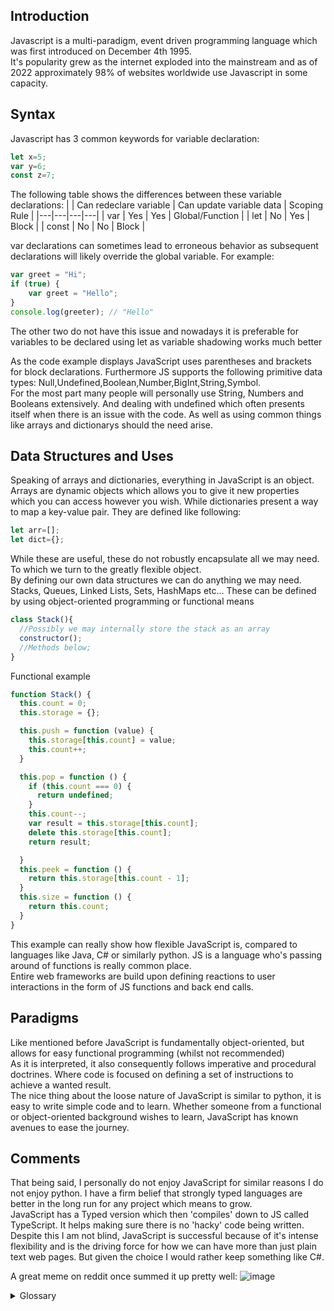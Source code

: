 ## Introduction
Javascript is a multi-paradigm, event driven programming language which was first introduced on December 4th 1995.  
It's popularity grew as the internet exploded into the mainstream and as of 2022 approximately 98% of websites worldwide use Javascript in some capacity.

## Syntax
Javascript has 3 common keywords for variable declaration:
```js
let x=5;
var y=6;
const z=7;
```
The following table shows the differences between these variable declarations:
|  | Can redeclare variable | Can update variable data | Scoping Rule |
|---|---|---|---|
| var | Yes | Yes | Global/Function |
| let | No | Yes | Block |
| const | No | No | Block |

var declarations can sometimes lead to erroneous behavior as subsequent declarations will likely override the global variable. For example:
```js
var greet = "Hi";
if (true) {
    var greet = "Hello"; 
}
console.log(greeter); // "Hello"
```
The other two do not have this issue and nowadays it is preferable for variables to be declared using let as variable shadowing works much better

As the code example displays JavaScript uses parentheses and brackets for block declarations.
Furthermore JS supports the following primitive data types:
Null,Undefined,Boolean,Number,BigInt,String,Symbol.  
For the most part many people will personally use String, Numbers and Booleans extensively. And dealing with undefined which often presents itself when there is an issue with the code. As well as using common things like arrays and dictionarys should the need arise.

## Data Structures and Uses
Speaking of arrays and dictionaries, everything in JavaScript is an object. Arrays are dynamic objects which allows you to give it new properties which you can access however you wish. While dictionaries present a way to map a key-value pair.
They are defined like following:
```js
let arr=[];
let dict={};
```
While these are useful, these do not robustly encapsulate all we may need. To which we turn to the greatly flexible object.  
By defining our own data structures we can do anything we may need. Stacks, Queues, Linked Lists, Sets, HashMaps etc...
These can be defined by using object-oriented programming or functional means
```js
class Stack(){
  //Possibly we may internally store the stack as an array
  constructor();
  //Methods below;
}
```
Functional example
```js
function Stack() {
  this.count = 0;
  this.storage = {};

  this.push = function (value) {
    this.storage[this.count] = value;
    this.count++;
  }

  this.pop = function () {
    if (this.count === 0) {
      return undefined;
    }
    this.count--;
    var result = this.storage[this.count];
    delete this.storage[this.count];
    return result;

  }
  this.peek = function () {
    return this.storage[this.count - 1];
  } 
  this.size = function () {
    return this.count;
  }
}
```
This example can really show how flexible JavaScript is, compared to languages like Java, C# or similarly python. JS is a language who's passing around of functions is really common place.  
Entire web frameworks are build upon defining reactions to user interactions in the form of JS functions and back end calls.
## Paradigms
Like mentioned before JavaScript is fundamentally object-oriented, but allows for easy functional programming (whilst not recommended)  
As it is interpreted, it also consequently follows imperative and procedural doctrines. Where code is focused on defining a set of instructions to achieve a wanted result.  
The nice thing about the loose nature of JavaScript is similar to python, it is easy to write simple code and to learn. Whether someone from a functional or object-oriented background wishes to learn, JavaScript has known avenues to ease the journey.

## Comments
That being said, I personally do not enjoy JavaScript for similar reasons I do not enjoy python.
I have a firm belief that strongly typed languages are better in the long run for any project which means to grow.  
JavaScript has a Typed version which then 'compiles' down to JS called TypeScript. It helps making sure there is no 'hacky' code being written.  
Despite this I am not blind, JavaScript is successful because of it's intense flexibility and is the driving force for how we can have more than just plain text web pages. But given the choice I would rather keep something like C#.

A great meme on reddit once summed it up pretty well:
![image](https://user-images.githubusercontent.com/55760411/219215491-0f2aa972-6df7-426b-b7e6-5af908c90524.png)


<details><summary>Glossary</summary>
<p>
<b>Dynamic Typing</b>: The process where an interpreter will only assign a variable's type at runtime based on the variable's value at the time
  
<b>Weak Typing</b>: The process where a programming language does not strictly enforce type parity for operations and may lead to implicit conversions between types as the code runs.  
As opposed to strongly typed languages which require explicit type equality or (often) explicit type casting.
  
<b>Variable Shadowing</b>: When a variable is named the same like another in an outer scope referencing the outer and this new variable. [Wiki on shadowing](https://en.wikipedia.org/wiki/Variable_shadowing)
</p>
</details>
